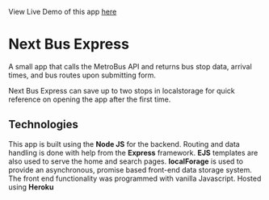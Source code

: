 View Live Demo of this app [here](http://next-bus-express.herokuapp.com/)

# Next Bus Express

A small app that calls the MetroBus API and returns bus stop data, arrival times, and bus routes upon submitting form.

Next Bus Express can save up to two stops in localstorage for quick reference on opening the app after the first time.

## Technologies

This app is built using the **Node JS** for the backend. 
Routing and data handling is done with help from the **Express** framework.
**EJS** templates are also used to serve the home and search pages. 
**localForage** is used to provide an asynchronous, promise based front-end data storage system.
The front end functionality was programmed with vanilla Javascript.
Hosted using **Heroku**
